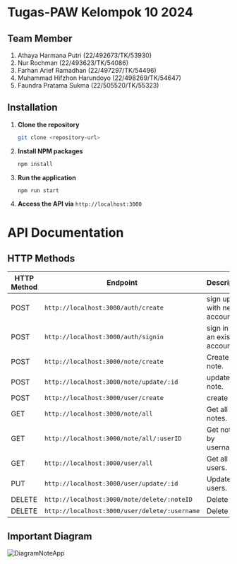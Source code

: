 # Tugas-PAW Kelompok 10 2024
## Team Member
1. Athaya Harmana Putri (22/492673/TK/53930)
2. Nur Rochman (22/493623/TK/54086)
3. Farhan Arief Ramadhan (22/497297/TK/54496)
4. Muhammad Hifzhon Harundoyo (22/498269/TK/54647)
5. Faundra Pratama Sukma (22/505520/TK/55323)
   
## Installation
1. **Clone the repository**
    ```bash
    git clone <repository-url>
    ```
2. **Install NPM packages**
    ```bash
    npm install
    ```
3. **Run the application**
    ```bash
    npm run start
    ```
 4. **Access the API via** `http://localhost:3000`

# API Documentation
## HTTP Methods
| HTTP Method | Endpoint                                       | Description                                 |
|-------------|---------------------------------------         |---------------------------------------------|
| POST        | `http://localhost:3000/auth/create`            | sign up with new account.                   |
| POST        | `http://localhost:3000/auth/signin`            | sign in with an existing account.           |
| POST        | `http://localhost:3000/note/create`            | Create note.                                |
| POST        | `http://localhost:3000/note/update/:id`        | update note.                                |
| POST        | `http://localhost:3000/user/create`            | create user.                                |
| GET         | `http://localhost:3000/note/all`               | Get all notes.                              |
| GET         | `http://localhost:3000/note/all/:userID`       | Get notes by username.                      |
| GET         | `http://localhost:3000/user/all`               | Get all users.                              |
| PUT         | `http://localhost:3000/user/update/:id`        | Update users.                               |
| DELETE      | `http://localhost:3000/note/delete/:noteID`    | Delete Note                                 |
| DELETE      | `http://localhost:3000/user/delete/:username`  | Delete User                                 |
## Important Diagram
![DiagramNoteApp](https://github.com/user-attachments/assets/569bc4aa-9084-4d0c-b47a-c9a50e6fa0ef)

